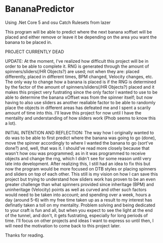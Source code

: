 # BananaPredictor

Using .Net Core 5 and osu Catch Rulesets from lazer

This program will be able to predict where the next banana xoffset will be placed and either remove or leave it be depending on the area you want the banana to be placed in.


PROJECT CURRENTLY DEAD

UPDATE:
At the moment, I've realized how difficult this project will be in order to be able to complete it. RNG is generated through the amount of spinners/sliders(/HR Objects?) are used; not when they are: placed differently, placed in different times, BPM changed, Velocity changes, etc.
The only way to change how a banana is placed is if the RNG is determined by the factor of the amount of spinners/sliders(/HR Objects?) placed and it makes this project very fustrating since the only factor I wanted to use to be able to determine the banana xOffset was from the spinner itself;
but now having to also use sliders as another realiable factor to be able to randomly place the objects in different areas has defeated me and I spent a scarily amount of time into this. I'll leave this project for now until I have the mentality and understanding of how sliders work (Phob seems to know this a lot).

INITIAL INTENTION AND REFLECTION:
The way how I originally wanted to do was to be able to first predict where the banana was going to go (done), move the spinner accordingly to where I wanted the banana to go (sort've done?) and, well, that was it. I should've read more closely because that wasn't how osu was programmed; as in it was programmed to receive objects and change the rng, which I didn't see for some reason until very late into development. After realizing this, I still had an idea to fix this but now the program would be more focused on DTB styles or placing spinners and sliders on top of each other. This still is my vision on how I can save this project but trying to understand how sliders work has proven to be an even greater challenge than what spinners provided since inheritage (BPM) and uninheritage (Velocity) points as well as curved and other such factors would need to be taken into account; and spending over a week, hours a day (around 5-6) with my free time taken up as a result to my interest has definatly taken a toll on my mentality. Problem solving and being dedicated to your craft is fun and all, but when you expect to see the light at the end of the tunnel, and don't, it gets fustrating, especially for long periods of time. I'll focus on other projects and ideas I want to express so until then, I will need the motivation to come back to this project later.

Thanks for reading.
